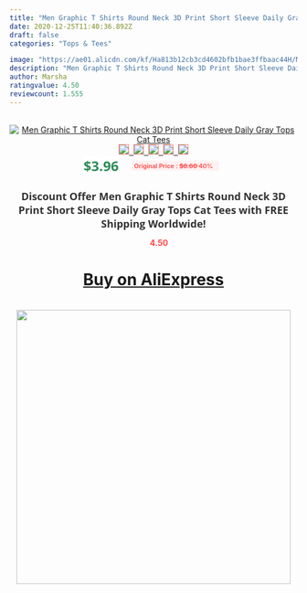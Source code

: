 ```yaml
---
title: "Men Graphic T Shirts Round Neck 3D Print Short Sleeve Daily Gray Tops Cat Tees"
date: 2020-12-25T11:40:36.892Z
draft: false
categories: "Tops & Tees"

image: "https://ae01.alicdn.com/kf/Ha813b12cb3cd4602bfb1bae3ffbaac44H/Men-Graphic-T-Shirts-Round-Neck-3D-Print-Short-Sleeve-Daily-Gray-Tops-Cat-Tees.jpg"
description: "Men Graphic T Shirts Round Neck 3D Print Short Sleeve Daily Gray Tops Cat Tees"
author: Marsha
ratingvalue: 4.50
reviewcount: 1.555
---
```

<br>
<div style="text-align: center;">
<a href="https://s.click.aliexpress.com/e/_A669Gt" target="_blank" rel="nofollow noopener noreferrer"><img alt="Men Graphic T Shirts Round Neck 3D Print Short Sleeve Daily Gray Tops Cat Tees" class="magnifier-image" src="https://ae01.alicdn.com/kf/Ha813b12cb3cd4602bfb1bae3ffbaac44H/Men-Graphic-T-Shirts-Round-Neck-3D-Print-Short-Sleeve-Daily-Gray-Tops-Cat-Tees.jpg_640x640.jpg">
<br>
<img style="border:1px solid salmon" src="https://ae01.alicdn.com/kf/Ha813b12cb3cd4602bfb1bae3ffbaac44H/Men-Graphic-T-Shirts-Round-Neck-3D-Print-Short-Sleeve-Daily-Gray-Tops-Cat-Tees.jpg_120x120.jpg">&nbsp;&nbsp;<img style="border:1px solid salmon" src="https://ae01.alicdn.com/kf/H7d5bf784172c413a90eebe1b95a29b03F/Men-Graphic-T-Shirts-Round-Neck-3D-Print-Short-Sleeve-Daily-Gray-Tops-Cat-Tees.jpg_120x120.jpg">&nbsp;&nbsp;<img style="border:1px solid salmon" src="_120x120.jpg">&nbsp;&nbsp;<img style="border:1px solid salmon" src="_120x120.jpg">&nbsp;&nbsp;<img style="border:1px solid salmon" src="_120x120.jpg"></a></div><br0>
<div style="text-align: center;"><span style="background-color: white; border: 0px; box-sizing: border-box; color: seagreen; display: inline-block; font-family: &quot;open sans&quot; , &quot;arial&quot; , &quot;helvetica&quot; , sans-serif , &quot;heiti&quot;; font-size: 24px; font-stretch: inherit; font-weight: 700; line-height: inherit; margin: 0px 10px 0px 0px; padding: 0px; vertical-align: middle;">$3.96 </span>
<span style="background: rgb(255 , 241 , 241); border-radius: 3px; border: 0px; box-sizing: border-box; color: #ff4747; display: inline-block; font-family: inherit; font-size: 12px; font-stretch: inherit; font-style: inherit; font-variant: inherit; font-weight: 600; line-height: inherit; margin: 0px; padding: 2px 5px; transform: scale(0.9); vertical-align: middle;">Original Price : <b style="text-decoration: line-through;">$6.60 </b> 40%&nbsp;&nbsp;</span></div>
<h1 style="color: #333333; display: inline-block; font-family: &quot;open sans&quot; , &quot;arial&quot; , &quot;helvetica&quot; , sans-serif , &quot;heiti&quot;; font-size: 18px; font-stretch: inherit; font-weight: 700; text-align: center;">Discount Offer Men Graphic T Shirts Round Neck 3D Print Short Sleeve Daily Gray Tops Cat Tees with FREE Shipping Worldwide!</h1>
<div style="color: #ff4747; text-align: center;">
<img src="https://4.bp.blogspot.com/-M0ZcTcb-5uY/XleCXlxnR4I/AAAAAAAAAEc/OrjgMkXV1oMQFaCRZj5HQwOCBcu3w1FegCPcBGAYYCw/s1600/star.png" style="height: 15px;">&nbsp;<b>4.50</b></div>
<div class="button_cont" align="center"><a class="buynow_a" href="https://s.click.aliexpress.com/e/_A669Gt" target="_blank" rel="nofollow noopener noreferrer"><H1>Buy on AliExpress</H1></a></div><br>
<div class="separator" style="clear: both; text-align: center;">
<img src="https://lh3.googleusercontent.com/-pTy5HemUv9M/XlePHvY0dAI/AAAAAAAAAE4/0nX5iRUoIWY8eMW9Dpxeirr157OZliDIgCLcBGAsYHQ/s1600/badge.gif" width="480">
</div>
